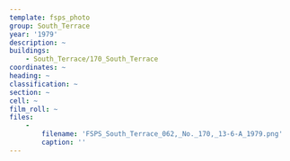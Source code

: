 ```yaml
---
template: fsps_photo
group: South_Terrace
year: '1979'
description: ~
buildings:
    - South_Terrace/170_South_Terrace
coordinates: ~
heading: ~
classification: ~
section: ~
cell: ~
film_roll: ~
files:
    -
        filename: 'FSPS_South_Terrace_062,_No._170,_13-6-A_1979.png'
        caption: ''
---
```

